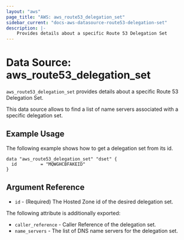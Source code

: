 ```yaml
---
layout: "aws"
page_title: "AWS: aws_route53_delegation_set"
sidebar_current: "docs-aws-datasource-route53-delegation-set"
description: |-
    Provides details about a specific Route 53 Delegation Set
---
```


# Data Source: aws_route53_delegation_set

`aws_route53_delegation_set` provides details about a specific Route 53 Delegation Set.

This data source allows to find a list of name servers associated with a specific delegation set.

## Example Usage

The following example shows how to get a delegation set from its id.

```hcl
data "aws_route53_delegation_set" "dset" {
  id         = "MQWGHCBFAKEID"
}
```

## Argument Reference

* `id` - (Required) The Hosted Zone id of the desired delegation set.

The following attribute is additionally exported:

* `caller_reference` - Caller Reference of the delegation set.
* `name_servers` - The list of DNS name servers for the delegation set.

